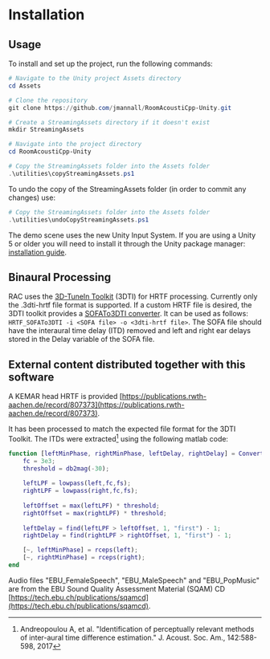 # Installation

## Usage

To install and set up the project, run the following commands:

```powershell
# Navigate to the Unity project Assets directory 
cd Assets

# Clone the repository
git clone https://github.com/jmannall/RoomAcoustiCpp-Unity.git

# Create a StreamingAssets directory if it doesn't exist
mkdir StreamingAssets

# Navigate into the project directory
cd RoomAcoustiCpp-Unity

# Copy the StreamingAssets folder into the Assets folder
.\utilities\copyStreamingAssets.ps1
```

To undo the copy of the StreamingAssets folder (in order to commit any changes) use:

```powershell
# Copy the StreamingAssets folder into the Assets folder
.\utilities\undoCopyStreamingAssets.ps1
```

The demo scene uses the new Unity Input System. If you are using a Unity 5 or older you will need to install it through the Unity package manager: [installation guide](https://docs.unity3d.com/Packages/com.unity.inputsystem@1.11/manual/Installation.html).

## Binaural Processing

RAC uses the [3D-TuneIn Toolkit](https://github.com/3DTune-In/3dti_AudioToolkit) (3DTI) for HRTF processing. Currently only the .3dti-hrtf file format is supported.
If a custom HRTF file is desired, the 3DTI toolkit provides a [SOFATo3DTI converter](https://github.com/3DTune-In/3dti_AudioToolkit/releases/download/M20221031/HRTF_SOFATo3DTI.zip).
It can be used as follows: `HRTF_SOFATo3DTI -i <SOFA file> -o <3dti-hrtf file>`.
The SOFA file should have the interaural time delay (ITD) removed and left and right ear delays stored in the Delay variable of the SOFA file.

## External content distributed together with this software

A KEMAR head HRTF is provided [https://publications.rwth-aachen.de/record/807373](https://publications.rwth-aachen.de/record/807373).

It has been processed to match the expected file format for the 3DTI Toolkit.
The ITDs were extracted[^1] using the following matlab code:

```matlab
function [leftMinPhase, rightMinPhase, leftDelay, rightDelay] = ConvertToMinimumPhase(left, right, fs)
    fc = 3e3;
    threshold = db2mag(-30);
    
    leftLPF = lowpass(left,fc,fs);
    rightLPF = lowpass(right,fc,fs);
    
    leftOffset = max(leftLPF) * threshold;
    rightOffset = max(rightLPF) * threshold;
    
    leftDelay = find(leftLPF > leftOffset, 1, "first") - 1;
    rightDelay = find(rightLPF > rightOffset, 1, "first") - 1;

    [~, leftMinPhase] = rceps(left);
    [~, rightMinPhase] = rceps(right);
end
```

Audio files "EBU_FemaleSpeech", "EBU_MaleSpeech" and "EBU_PopMusic" are from the EBU Sound Quality Assessment Material (SQAM) CD [https://tech.ebu.ch/publications/sqamcd](https://tech.ebu.ch/publications/sqamcd).

[^1]: Andreopoulou A, et al. "Identification of perceptually relevant methods of inter-aural time difference estimation." J. Acoust. Soc. Am., 142:588-598, 2017
